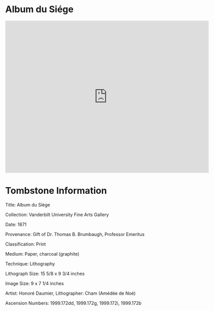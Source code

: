 # Album du Siége

<iframe src="https://www.exhibit.so/exhibits/WmomQBNqubsjy08yqBSl?embedded=true" width="640" height="480" allowfullscreen allow="autoplay" frameborder="0"></iframe>

# Tombstone Information

Title: Album du Siège 

Collection: Vanderbilt University Fine Arts Gallery

Date: 1871

Provenance: Gift of Dr. Thomas B. Brumbaugh, Professor Emeritus

Classification: Print

Medium: Paper, charcoal (graphite)

Technique: Lithography

Lithograph Size: 15 5/8 x 9 3/4 inches

Image Size: 9 x 7 1/4 inches

Artist: Honoré Daumier, Lithographer: Cham (Amédée de Noé)

Ascension Numbers: 1999.172dd, 1999.172g, 1999.172i, 1999.172b